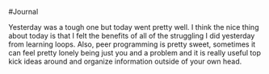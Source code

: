 #Journal

Yesterday was a tough one but today went pretty well. I think the nice thing about today is that I
felt the benefits of all of the struggling I did yesterday from learning loops. Also, peer programming
 is pretty sweet, sometimes it can feel pretty lonely being just you and a problem and it is really useful
 top kick ideas around and organize information outside of your own head. 
